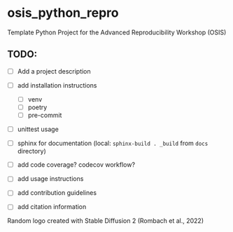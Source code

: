 # osis_python_repro
Template Python Project for the Advanced Reproducibility Workshop (OSIS)

## TODO:

- [ ] Add a project description
- [ ] add installation instructions
    - [ ] venv
    - [ ] poetry
    - [ ] pre-commit
- [ ] unittest usage
- [ ] sphinx for documentation (local: `sphinx-build . _build` from `docs` directory)
- [ ] add code coverage? codecov workflow?
- [ ] add usage instructions
- [ ] add contribution guidelines
- [ ] add citation information


Random logo created with Stable Diffusion 2 (Rombach et al., 2022)

